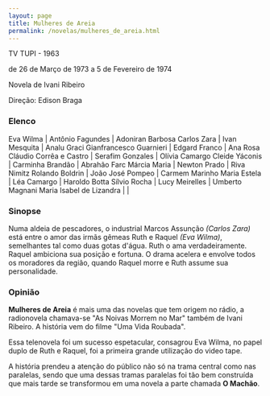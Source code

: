 ```yaml
---
layout: page
title: Mulheres de Areia
permalink: /novelas/mulheres_de_areia.html
---
```


TV TUPI - 1963

de 26 de Março de 1973 a 5 de Fevereiro de 1974

Novela de Ivani Ribeiro

Direção: Edison Braga

### Elenco

Eva Wilma | Antônio Fagundes | Adoniran Barbosa
Carlos Zara | Ivan Mesquita | Analu Graci
Gianfrancesco Guarnieri | Edgard Franco | Ana Rosa
Cláudio Corrêa e Castro | Serafim Gonzales | Olívia Camargo
Cleide Yáconis | Carminha Brandão | Abrahão Farc
Márcia Maria | Newton Prado | Riva Nimitz
Rolando Boldrin | João José Pompeo | Carmem Marinho
Maria Estela | Léa Camargo | Haroldo Botta
Sílvio Rocha | Lucy Meirelles | Umberto Magnani
Maria Isabel de Lizandra | | 

### Sinopse

Numa aldeia de pescadores, o industrial Marcos Assunção *(Carlos Zara)* está entre o amor das irmãs gêmeas Ruth e Raquel *(Eva Wilma)*, semelhantes tal como duas gotas d'água. Ruth o ama verdadeiramente. Raquel ambiciona sua posição e fortuna. O drama acelera e envolve todos os moradores da região, quando Raquel morre e Ruth assume sua personalidade.

### Opinião

**Mulheres de Areia** é mais uma das novelas que tem origem no rádio, a radionovela chamava-se "As Noivas Morrem no Mar" também de Ivani Ribeiro. A história vem do filme "Uma Vida Roubada".

Essa telenovela foi um sucesso espetacular, consagrou Eva Wilma, no papel duplo de Ruth e Raquel, foi a primeira grande utilização do video tape.

A história prendeu a atenção do público não só na trama central como nas paralelas, sendo que uma dessas tramas paralelas foi tão bem construída que mais tarde se transformou em uma novela a parte chamada **O Machão**.
